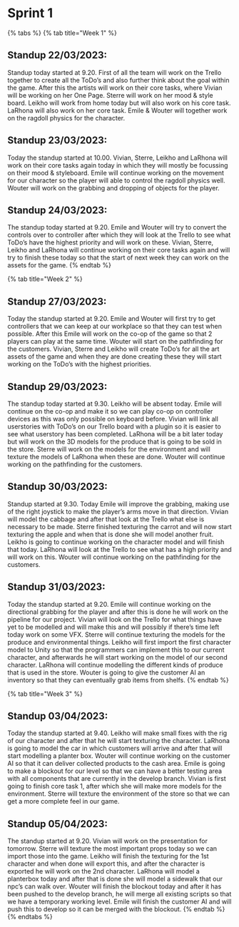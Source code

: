 # Sprint 1



{% tabs %}
{% tab title="Week 1" %}
## Standup 22/03/2023:

Standup today started at 9.20. First of all the team will work on the Trello together to create all the ToDo’s and also further think about the goal within the game. After this the artists will work on their core tasks, where Vivian will be working on her One Page. Sterre will work on her mood & style board. Leikho will work from home today but will also work on his core task. LaRhona will also work on her core task. Emile & Wouter will together work on the ragdoll physics for the character.

## Standup 23/03/2023:

Today the standup started at 10.00. Vivian, Sterre, Leikho and LaRhona will work on their core tasks again today in which they will mostly be focussing on their mood & styleboard. Emile will continue working on the movement for our character so the player will able to control the ragdoll physics well. Wouter will work on the grabbing and dropping of objects for the player.

## Standup 24/03/2023:

The standup today started at 9.20. Emile and Wouter will try to convert the controls over to controller after which they will look at the Trello to see what ToDo’s have the highest priority and will work on these. Vivian, Sterre, Leikho and LaRhona will continue working on their core tasks again and will try to finish these today so that the start of next week they can work on the assets for the game.
{% endtab %}

{% tab title="Week 2" %}
## Standup 27/03/2023:

Today the standup started at 9.20. Emile and Wouter will first try to get controllers that we can keep at our workplace so that they can test when possible. After this Emile will work on the co-op of the game so that 2 players can play at the same time. Wouter will start on the pathfinding for the customers. Vivian, Sterre and Leikho will create ToDo’s for all the art assets of the game and when they are done creating these they will start working on the ToDo’s with the highest priorities.

## Standup 29/03/2023:

The standup today started at 9.30. Leikho will be absent today. Emile will continue on the co-op and make it so we can play co-op on controller devices as this was only possible on keyboard before. Vivian will link all userstories with ToDo’s on our Trello board with a plugin so it is easier to see what userstory has been completed. LaRhona will be a bit later today but will work on the 3D models for the produce that is going to be sold in the store. Sterre will work on the models for the environment and will texture the models of LaRhona when these are done. Wouter will continue working on the pathfinding for the customers.

## Standup 30/03/2023:

Standup started at 9.30. Today Emile will improve the grabbing, making use of the right joystick to make the player’s arms move in that direction. Vivian will model the cabbage and after that look at the Trello what else is necessary to be made. Sterre finished texturing the carrot and will now start texturing the apple and when that is done she will model another fruit. Leikho is going to continue working on the character model and will finish that today. LaRhona will look at the Trello to see what has a high priority and will work on this. Wouter will continue working on the pathfinding for the customers.

## Standup 31/03/2023:

Today the standup started at 9.20. Emile will continue working on the directional grabbing for the player and after this is done he will work on the pipeline for our project. Vivian will look on the Trello for what things have yet to be modelled and will make this and will possibly if there’s time left today work on some VFX. Sterre will continue texturing the models for the produce and environmental things. Leikho will first import the first character model to Unity so that the programmers can implement this to our current character, and afterwards he will start working on the model of our second character. LaRhona will continue modelling the different kinds of produce that is used in the store. Wouter is going to give the customer AI an inventory so that they can eventually grab items from shelfs.
{% endtab %}

{% tab title="Week 3" %}
## Standup 03/04/2023:

Today the standup started at 9.40. Leikho will make small fixes with the rig of our character and after that he will start texturing the character. LaRhona is going to model the car in which customers will arrive and after that will start modelling a planter box. Wouter will continue working on the customer AI so that it can deliver collected products to the cash area. Emile is going to make a blockout for our level so that we can have a better testing area with all components that are currently in the develop branch. Vivian is first going to finish core task 1, after which she will make more models for the environment. Sterre will texture the environment of the store so that we can get a more complete feel in our game.

## Standup 05/04/2023:

The standup started at 9.20. Vivian will work on the presentation for tomorrow. Sterre will texture the most important props today so we can import those into the game. Leikho will finish the texturing for the 1st character and when done will export this, and after the character is exported he will work on the 2nd character. LaRhona will model a planterbox today and after that is done she will model a sidewalk that our npc’s can walk over. Wouter will finish the blockout today and after it has been pushed to the develop branch, he will merge all existing scripts so that we have a temporary working level. Emile will finish the customer AI and will push this to develop so it can be merged with the blockout.
{% endtab %}
{% endtabs %}

